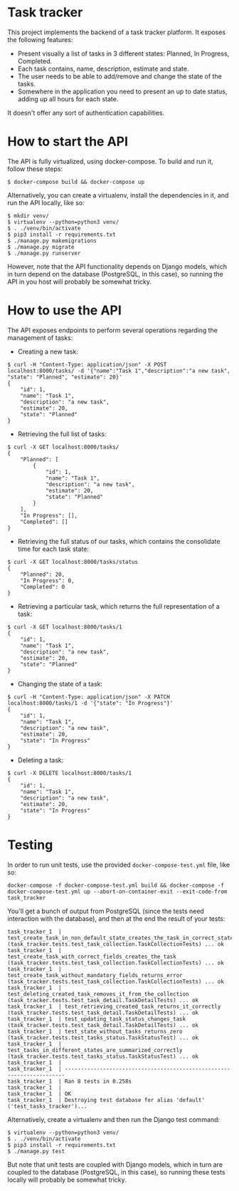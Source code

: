 # Task tracker

This project implements the backend of a task tracker platform. It exposes the following features:

* Present visually a list of tasks in 3 different states: Planned, In Progress, Completed.
* Each task contains, name, description, estimate and state.
* The user needs to be able to add/remove and change the state of the tasks.
* Somewhere in the application you need to present an up to date status, adding up all hours for each state.

It doesn't offer any sort of authentication capabilities.

# How to start the API

The API is fully virtualized, using docker-compose. To build and run it, follow these steps:

```shell
$ docker-compose build && docker-compose up
```

Alternatively, you can create a virtualenv, install the dependencies in it, and run the API locally, like so:

```shell
$ mkdir venv/
$ virtualenv --python=python3 venv/
$ . ./venv/bin/activate
$ pip3 install -r requirements.txt
$ ./manage.py makemigrations
$ ./manage.py migrate
$ ./manage.py runserver
```

However, note that the API functionality depends on Django models, which in turn depend on the database (PostgreSQL, in this case), so running the API in you host will probably be somewhat tricky.

# How to use the API

The API exposes endpoints to perform several operations regarding the management of tasks:

- Creating a new task:

```shell
$ curl -H "Content-Type: application/json" -X POST localhost:8000/tasks/ -d '{"name":"Task 1","description":"a new task", "state": "Planned", "estimate": 20}'
{
    "id": 1,
    "name": "Task 1",
    "description": "a new task",
    "estimate": 20,
    "state": "Planned"
}
```

- Retrieving the full list of tasks:

```shell
$ curl -X GET localhost:8000/tasks/
{
    "Planned": [
        {
            "id": 1,
            "name": "Task 1",
            "description": "a new task",
            "estimate": 20,
            "state": "Planned"
        }
    ],
    "In Progress": [],
    "Completed": []
}
```

- Retrieving the full status of our tasks, which contains the consolidate time for each task state:

```shell
$ curl -X GET localhost:8000/tasks/status
{
    "Planned": 20,
    "In Progress": 0,
    "Completed": 0
}
```

- Retrieving a particular task, which returns the full representation of a task:

```shell
$ curl -X GET localhost:8000/tasks/1
{
    "id": 1,
    "name": "Task 1",
    "description": "a new task",
    "estimate": 20,
    "state": "Planned"
}
```

- Changing the state of a task:

```shell
$ curl -H "Content-Type: application/json" -X PATCH localhost:8000/tasks/1 -d '{"state": "In Progress"}'
{
    "id": 1,
    "name": "Task 1",
    "description": "a new task",
    "estimate": 20,
    "state": "In Progress"
}
```

- Deleting a task:

```shell
$ curl -X DELETE localhost:8000/tasks/1
{
    "id": 1,
    "name": "Task 1",
    "description": "a new task",
    "estimate": 20,
    "state": "In Progress"
}
```

# Testing

In order to run unit tests, use the provided `docker-compose-test.yml` file, like so:

```shell
docker-compose -f docker-compose-test.yml build && docker-compose -f docker-compose-test.yml up --abort-on-container-exit --exit-code-from task_tracker
```

You'll get a bunch of output from PostgreSQL (since the tests need interaction with the database), and then at the end the result of your tests:

```shell
task_tracker_1  | test_create_task_in_non_default_state_creates_the_task_in_correct_state (task_tracker.tests.test_task_collection.TaskCollectionTests) ... ok
task_tracker_1  | test_create_task_with_correct_fields_creates_the_task (task_tracker.tests.test_task_collection.TaskCollectionTests) ... ok
task_tracker_1  | test_create_task_without_mandatory_fields_returns_error (task_tracker.tests.test_task_collection.TaskCollectionTests) ... ok
task_tracker_1  | test_deleting_created_task_removes_it_from_the_collection (task_tracker.tests.test_task_detail.TaskDetailTests) ... ok
task_tracker_1  | test_retrieving_created_task_returns_it_correctly (task_tracker.tests.test_task_detail.TaskDetailTests) ... ok
task_tracker_1  | test_updating_task_status_changes_task (task_tracker.tests.test_task_detail.TaskDetailTests) ... ok
task_tracker_1  | test_state_without_tasks_returns_zero (task_tracker.tests.test_tasks_status.TaskStatusTest) ... ok
task_tracker_1  | test_tasks_in_different_states_are_summarized_correctly (task_tracker.tests.test_tasks_status.TaskStatusTest) ... ok
task_tracker_1  | 
task_tracker_1  | ----------------------------------------------------------------------
task_tracker_1  | Ran 8 tests in 0.258s
task_tracker_1  | 
task_tracker_1  | OK
task_tracker_1  | Destroying test database for alias 'default' ('test_tasks_tracker')...

```

Alternatively, create a virtualenv and then run the Django test command:


```shell
$ virtualenv --python=python3 venv/
$ . ./venv/bin/activate
$ pip3 install -r requirements.txt
$ ./manage.py test
```

But note that unit tests are coupled with Django models, which in turn are coupled to the database (PostgreSQL, in this case), so running these tests locally will probably be somewhat tricky.
